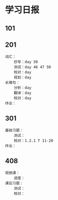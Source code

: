 # 学习日报
## 101
	
## 201
	词汇：
		抄写：day 50
		测试：day 46 47 50
		校对：day 
		规划：day 
	长难句：
		分析：day 
		翻译：day 
		校对：day 
	作业：
		
## 301
	基础习题：
		测试：
		校对：1.2.1 T 11-20
	作业：
		
## 408
	视频课：
		进度：
	课后习题：
		测试：
		校对：